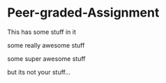 # Peer-graded-Assignment

This has some stuff in it

some really awesome stuff

some super awesome stuff



but its not your stuff...
